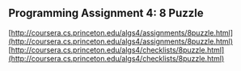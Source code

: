 ## Programming Assignment 4: 8 Puzzle

[http://coursera.cs.princeton.edu/algs4/assignments/8puzzle.html](http://coursera.cs.princeton.edu/algs4/assignments/8puzzle.html)
[http://coursera.cs.princeton.edu/algs4/checklists/8puzzle.html](http://coursera.cs.princeton.edu/algs4/checklists/8puzzle.html)